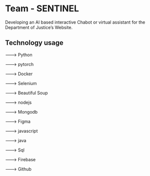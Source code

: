 
# Team - SENTINEL

Developing an AI based interactive Chabot or virtual assistant for the Department of Justice’s Website.


## Technology usage

---> Python

---> pytorch

---> Docker

---> Selenium

---> Beautiful Soup

---> nodejs

---> Mongodb

---> Figma

---> javascript

---> java

---> Sql

---> Firebase

---> Github
